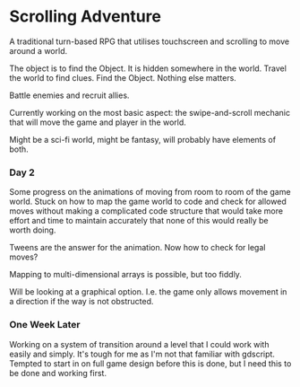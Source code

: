 # Scrolling Adventure

A traditional turn-based RPG that utilises touchscreen and scrolling to move around a world.

The object is to find the Object. It is hidden somewhere in the world. Travel the world to find clues. Find the Object. Nothing else matters.

Battle enemies and recruit allies.

Currently working on the most basic aspect: the swipe-and-scroll mechanic that will move the game and player in the world.

Might be a sci-fi world, might be fantasy, will probably have elements of both.

### Day 2

Some progress on the animations of moving from room to room of the game world. Stuck on how to map the game world to code and check for allowed moves without making a complicated code structure that would take more effort and time to maintain accurately that none of this would really be worth doing.

Tweens are the answer for the animation. Now how to check for legal moves?

Mapping to multi-dimensional arrays is possible, but too fiddly.

Will be looking at a graphical option. I.e. the game only allows movement in a direction if the way is not obstructed.

### One Week Later

Working on a system of transition around a level that I could work with easily and simply. It's tough for me as I'm not that familiar with gdscript. Tempted to start in on full game design before this is done, but I need this to be done and working first.


